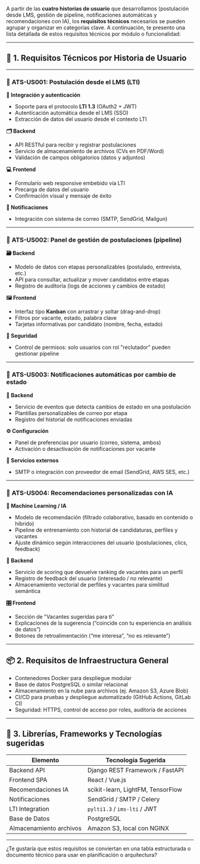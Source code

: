 A partir de las **cuatro historias de usuario** que desarrollamos (postulación desde LMS, gestión de pipeline, notificaciones automáticas y recomendaciones con IA), los **requisitos técnicos** necesarios se pueden agrupar y organizar en categorías clave. A continuación, te presento una lista detallada de estos requisitos técnicos por módulo o funcionalidad:

---

## 🧩 1. Requisitos Técnicos por Historia de Usuario

---

### 🧾 **ATS-US001: Postulación desde el LMS (LTI)**

**🔌 Integración y autenticación**

* Soporte para el protocolo **LTI 1.3** (OAuth2 + JWT)
* Autenticación automática desde el LMS (SSO)
* Extracción de datos del usuario desde el contexto LTI

**🗂️ Backend**

* API RESTful para recibir y registrar postulaciones
* Servicio de almacenamiento de archivos (CVs en PDF/Word)
* Validación de campos obligatorios (datos y adjuntos)

**💻 Frontend**

* Formulario web responsive embebido vía LTI
* Precarga de datos del usuario
* Confirmación visual y mensaje de éxito

**📧 Notificaciones**

* Integración con sistema de correo (SMTP, SendGrid, Mailgun)

---

### 🧾 **ATS-US002: Panel de gestión de postulaciones (pipeline)**

**🗃️ Backend**

* Modelo de datos con etapas personalizables (postulado, entrevista, etc.)
* API para consultar, actualizar y mover candidatos entre etapas
* Registro de auditoría (logs de acciones y cambios de estado)

**🖼️ Frontend**

* Interfaz tipo **Kanban** con arrastrar y soltar (drag-and-drop)
* Filtros por vacante, estado, palabra clave
* Tarjetas informativas por candidato (nombre, fecha, estado)

**🔐 Seguridad**

* Control de permisos: solo usuarios con rol "reclutador" pueden gestionar pipeline

---

### 🧾 **ATS-US003: Notificaciones automáticas por cambio de estado**

**📨 Backend**

* Servicio de eventos que detecta cambios de estado en una postulación
* Plantillas personalizables de correo por etapa
* Registro del historial de notificaciones enviadas

**⚙️ Configuración**

* Panel de preferencias por usuario (correo, sistema, ambos)
* Activación o desactivación de notificaciones por vacante

**📧 Servicios externos**

* SMTP o integración con proveedor de email (SendGrid, AWS SES, etc.)

---

### 🧾 **ATS-US004: Recomendaciones personalizadas con IA**

**🧠 Machine Learning / IA**

* Modelo de recomendación (filtrado colaborativo, basado en contenido o híbrido)
* Pipeline de entrenamiento con historial de candidaturas, perfiles y vacantes
* Ajuste dinámico según interacciones del usuario (postulaciones, clics, feedback)

**🧾 Backend**

* Servicio de scoring que devuelve ranking de vacantes para un perfil
* Registro de feedback del usuario (interesado / no relevante)
* Almacenamiento vectorial de perfiles y vacantes para similitud semántica

**🎛️ Frontend**

* Sección de "Vacantes sugeridas para ti"
* Explicaciones de la sugerencia (“coincide con tu experiencia en análisis de datos”)
* Botones de retroalimentación (“me interesa”, “no es relevante”)

---

## 📦 2. Requisitos de Infraestructura General

* Contenedores Docker para despliegue modular
* Base de datos PostgreSQL o similar relacional
* Almacenamiento en la nube para archivos (ej. Amazon S3, Azure Blob)
* CI/CD para pruebas y despliegue automatizado (GitHub Actions, GitLab CI)
* Seguridad: HTTPS, control de acceso por roles, auditoría de acciones

---

## 🧰 3. Librerías, Frameworks y Tecnologías sugeridas

| Elemento                | Tecnología Sugerida               |
| ----------------------- | --------------------------------- |
| Backend API             | Django REST Framework / FastAPI   |
| Frontend SPA            | React / Vue.js                    |
| Recomendaciones IA      | scikit-learn, LightFM, TensorFlow |
| Notificaciones          | SendGrid / SMTP / Celery          |
| LTI Integration         | `pylti1.3` / `ims-lti` / JWT      |
| Base de Datos           | PostgreSQL                        |
| Almacenamiento archivos | Amazon S3, local con NGINX        |

---

¿Te gustaría que estos requisitos se conviertan en una tabla estructurada o documento técnico para usar en planificación o arquitectura?
